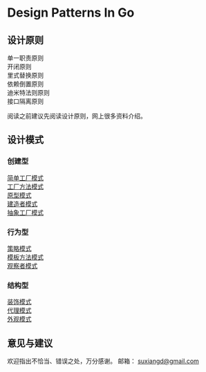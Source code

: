 # Design Patterns In Go

## 设计原则
单一职责原则  
开闭原则  
里式替换原则  
依赖倒置原则  
迪米特法则原则  
接口隔离原则

阅读之前建议先阅读设计原则，网上很多资料介绍。

## 设计模式
### 创建型
[简单工厂模式](./simple_factory)  
[工厂方法模式](./factory_method)  
[原型模式](./prototype)  
[建造者模式](./builder)  
[抽象工厂模式](./abstract_factory)

### 行为型
[策略模式](./strategy)  
[模板方法模式](./template_method)  
[观察者模式](./observer)

### 结构型
[装饰模式](./decorator)  
[代理模式](./proxy)  
[外观模式](./facade)

## 意见与建议
欢迎指出不恰当、错误之处，万分感谢。
邮箱： suxiangd@gmail.com
